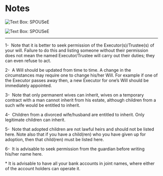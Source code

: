 Notes
=====

![Text Box:
SPOUSeE](books/0786-guide_to_writing_an_islamic_will/images/image001.gif)

![Text Box:
SPOUSeE](books/0786-guide_to_writing_an_islamic_will/images/image001.gif)

------------------------------------------------------------------------

1-  Note that it is better to seek permission of the
Executor(s)/Trustee(s) of your will. Failure to do this and listing
someone without their permission does not mean the named
Executor/Trustee will carry out their duties; they can even refuse to
act.

2-  A Will should be updated from time to time. A change in the
circumstances may require one to change his/her Will. For example if one
of the Executor passes away then, a new Executor for one’s Will should
be immediately appointed.

3-  Note that only permanent wives can inherit, wives on a temporary
contract with a man cannot inherit from his estate, although children
from a such wife would be entitled to inherit.

4-  Children from a divorced wife/husband are entitled to inherit. Only
legitimate children can inherit.

5-  Note that adopted children are not lawful heirs and should not be
listed here. Note also that if you have a child(ren) who you have given
up for adoption, then that child(ren) must be listed here.

6-  It is advisable to seek permission from the guardian before writing
his/her name here.

\* It is advisable to have all your bank accounts in joint names, where
either of the account holders can operate it.
